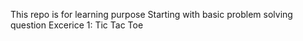 This repo is for learning purpose
Starting with basic problem solving question
Excerice 1: Tic Tac Toe